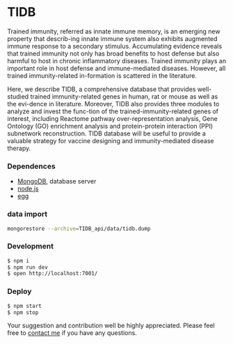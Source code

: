 # TIDB

Trained immunity, referred as innate immune memory, is an emerging new property that describ-ing innate immune system also exhibits augmented immune response to a secondary stimulus. Accumulating evidence reveals that trained immunity not only has broad benefits to host defense but also harmful to host in chronic inflammatory diseases. Trained immunity plays an important role in host defense and immune-mediated diseases. However, all trained immunity-related in-formation is scattered in the literature. 

Here, we describe TIDB, a comprehensive database that provides well-studied trained immunity-related genes in human, rat or mouse as well as the evi-dence in literature. Moreover, TIDB also provides three modules to analyze and invest the func-tion of the trained-immunity-related genes of interest, including Reactome pathway over-representation analysis, Gene Ontology (GO) enrichment analysis and protein-protein interaction (PPI) subnetwork reconstruction. TIDB database will be useful to provide a valuable strategy for vaccine designing and immunity-mediated disease therapy.

### Dependences

- [MongoDB](https://www.mongodb.com/try/download/community), database server
- [node.js](https://nodejs.org/)
- [egg](https://eggjs.org/)

### data import

```sh
mongorestore --archive=TIDB_api/data/tidb.dump
```

### Development

```bash
$ npm i
$ npm run dev
$ open http://localhost:7001/
```

### Deploy

```bash
$ npm start
$ npm stop
```

 Your suggestion and contribution well be highly appreciated. Please feel free 
 to [contact me](mailto:yiluheihei@gmail.com) if you have any questions.
